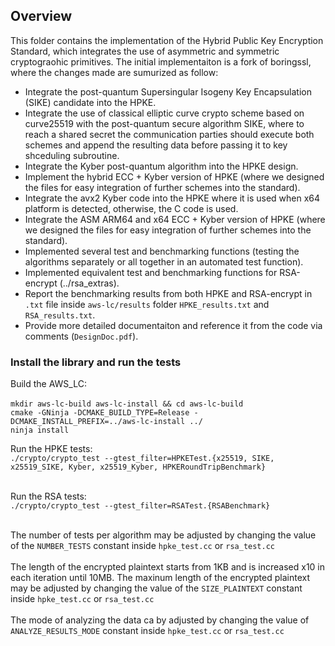 ## Overview
This folder contains the implementation of the Hybrid Public Key Encryption Standard, which integrates the use of asymmetric and symmetric cryptograohic primitives. The initial implementaiton is a fork of boringssl, where the changes made are sumurized as follow:

  - Integrate the post-quantum Supersingular Isogeny Key Encapsulation (SIKE) candidate into the HPKE.
  - Integrate the use of classical elliptic curve crypto scheme based on curve25519  with the post-quantum secure algorithm SIKE, where to reach a shared secret the communication parties should execute both schemes and append the resulting data before passing it to key shceduling subroutine.
  - Integrate the Kyber post-quantum algorithm into the HPKE design.
  - Implement the hybrid ECC + Kyber version of HPKE (where we designed the files for easy integration of further schemes into the standard).
  - Integrate the avx2 Kyber code into the HPKE where it is used when x64 platform is detected, otherwise, the C code is used.
  - Integrate the ASM ARM64 and x64 ECC + Kyber version of HPKE (where we designed the files for easy integration of further schemes into the standard).
  - Implemented several test and benchmarking functions (testing the algorithms separately or all together in an automated test function).
  - Implemented equivalent test and benchmarking functions for RSA-encrypt (../rsa_extras).
  - Report the benchmarking results from both HPKE and RSA-encrypt in `.txt` file inside `aws-lc/results` folder `HPKE_results.txt` and `RSA_results.txt`.
  - Provide more detailed documentaiton and reference it from the code via comments (`DesignDoc.pdf`).
	
	 

### Install the library and run the tests

Build the AWS_LC: <br />
<br />
`mkdir aws-lc-build aws-lc-install && cd aws-lc-build`<br />
`cmake -GNinja -DCMAKE_BUILD_TYPE=Release -DCMAKE_INSTALL_PREFIX=../aws-lc-install ../`<br />
`ninja install` <br />

Run the HPKE tests: <br />
`./crypto/crypto_test --gtest_filter=HPKETest.{x25519, SIKE, x25519_SIKE, Kyber, x25519_Kyber, HPKERoundTripBenchmark}` <br /> <br />

Run the RSA tests: <br />
`./crypto/crypto_test --gtest_filter=RSATest.{RSABenchmark}` <br /> <br />

The number of tests per algorithm may be adjusted by changing the value of the `NUMBER_TESTS` constant inside `hpke_test.cc` or `rsa_test.cc` <br /> <br />
The length of the encrypted plaintext starts from 1KB and is increased x10 in each iteration until 10MB. The maxinum length of the encrypted plaintext may be adjusted by changing the value of the `SIZE_PLAINTEXT` constant inside `hpke_test.cc` or `rsa_test.cc` <br /> <br />
The mode of analyzing the data ca by adjusted by changing the value of `ANALYZE_RESULTS_MODE` constant inside `hpke_test.cc` or `rsa_test.cc` <br /> <br />
